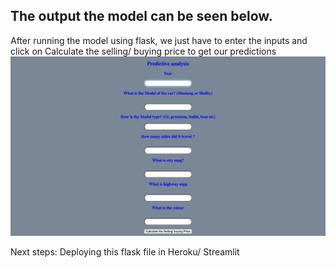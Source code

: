 ## The output the model can be seen below.
After running the model using flask, we just have to enter the inputs and click on Calculate the selling/ buying price to get our predictions
![](prediction_image.png)

Next steps: Deploying this flask file in Heroku/ Streamlit
